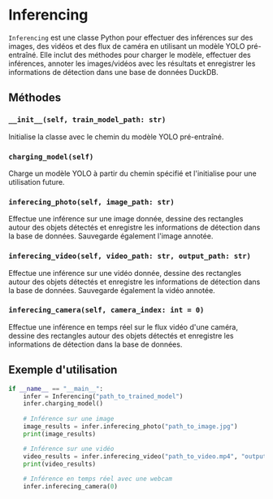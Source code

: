 # Inferencing

`Inferencing` est une classe Python pour effectuer des inférences sur des images, des vidéos et des flux de caméra en utilisant un modèle YOLO pré-entraîné. Elle inclut des méthodes pour charger le modèle, effectuer des inférences, annoter les images/vidéos avec les résultats et enregistrer les informations de détection dans une base de données DuckDB.

## Méthodes

### `__init__(self, train_model_path: str)`
Initialise la classe avec le chemin du modèle YOLO pré-entraîné.

### `charging_model(self)`
Charge un modèle YOLO à partir du chemin spécifié et l'initialise pour une utilisation future.

### `inferecing_photo(self, image_path: str)`
Effectue une inférence sur une image donnée, dessine des rectangles autour des objets détectés et enregistre les informations de détection dans la base de données. Sauvegarde également l'image annotée.

### `inferecing_video(self, video_path: str, output_path: str)`
Effectue une inférence sur une vidéo donnée, dessine des rectangles autour des objets détectés et enregistre les informations de détection dans la base de données. Sauvegarde également la vidéo annotée.

### `inferecing_camera(self, camera_index: int = 0)`
Effectue une inférence en temps réel sur le flux vidéo d'une caméra, dessine des rectangles autour des objets détectés et enregistre les informations de détection dans la base de données.

## Exemple d'utilisation

```python
if __name__ == "__main__":
    infer = Inferencing("path_to_trained_model")
    infer.charging_model()
    
    # Inférence sur une image
    image_results = infer.inferecing_photo("path_to_image.jpg")
    print(image_results)

    # Inférence sur une vidéo
    video_results = infer.inferecing_video("path_to_video.mp4", "output_path.mp4")
    print(video_results)
    
    # Inférence en temps réel avec une webcam
    infer.inferecing_camera(0)
